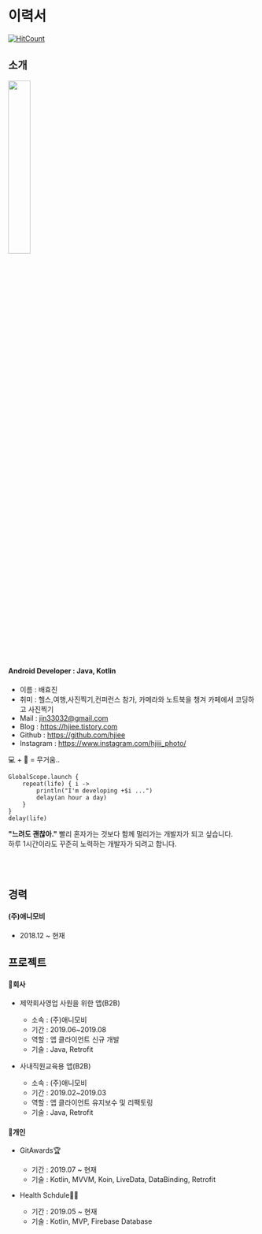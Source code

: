 # 이력서
[![HitCount](http://hits.dwyl.io/hjiee/RESUME.svg)](http://hits.dwyl.io/hjiee/RESUME)

## 소개  
<img src="https://user-images.githubusercontent.com/39892463/63606651-83d19080-c60b-11e9-8186-5ee0545fd841.jpg" width="30%"></img>


#### Android Developer : Java, Kotlin
- 이름    : 배효진  
- 취미    : 헬스,여행,사진찍기,컨퍼런스 참가, 카메라와 노트북을 챙겨 카페에서 코딩하고 사진찍기
- Mail   : jin33032@gmail.com
- Blog   : https://hjiee.tistory.com
- Github : https://github.com/hjiee
- Instagram : https://www.instagram.com/hjiii_photo/  

💻 + 📸 = 무거움..
 
```  
GlobalScope.launch {
    repeat(life) { i ->
        println("I'm developing +$i ...")
        delay(an hour a day)
    }
}
delay(life)
```

**"느려도 괜찮아."**  빨리 혼자가는 것보다 함께 멀리가는 개발자가 되고 싶습니다.  
하루 1시간이라도 꾸준히 노력하는 개발자가 되려고 합니다.  

<br></br>

## 경력
#### (주)애니모비
 - 2018.12 ~ 현재

## 프로젝트
#### 📱회사
- 제약회사영업 사원을 위한 앱(B2B)
  - 소속 : (주)애니모비
  - 기간 : 2019.06~2019.08
  - 역할 : 앱 클라이언트 신규 개발
  - 기술 : Java, Retrofit

- 사내직원교육용 앱(B2B)
  - 소속 : (주)애니모비
  - 기간 : 2019.02~2019.03
  - 역할 : 앱 클라이언트 유지보수 및 리팩토링
  - 기술 : Java, Retrofit

  
#### 📱개인
- GitAwards🏆   
  - 기간 : 2019.07 ~ 현재
  - 기술 :  Kotlin, MVVM, Koin, LiveData, DataBinding, Retrofit
  
- Health Schdule🏃🏻‍
  - 기간 : 2019.05 ~ 현재
  - 기술 : Kotlin, MVP, Firebase Database
  
  
  
  
  
